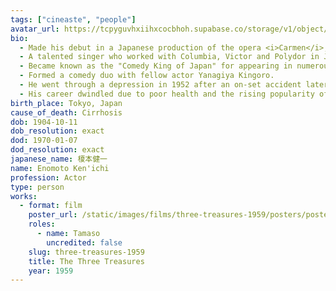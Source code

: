 ```yaml
---
tags: ["cineaste", "people"]
avatar_url: https://tcpyguvhxiihxcocbhoh.supabase.co/storage/v1/object/public/godzilla-cineaste-public/content/people/enomoto-kenichi/enomoto-kenichi.jpg
bio:
  - Made his debut in a Japanese production of the opera <i>Carmen</i>, singing in the chorus.
  - A talented singer who worked with Columbia, Victor and Polydor in Japan. He leveraged his improvisational skills to make the leap to film.
  - Became known as the "Comedy King of Japan" for appearing in numerous comedies before World War II.
  - Formed a comedy duo with fellow actor Yanagiya Kingoro.
  - He went through a depression in 1952 after an on-set accident later cost him his leg and his oldest son died suddenly. Enomoto was inspired by comedian Harold Lloyd, who also sustained grievous injuries, yet still continued to perform. Enomoto would eventually incorporate gags with his prosthetic leg into his acts.
  - His career dwindled due to poor health and the rising popularity of television.
birth_place: Tokyo, Japan
cause_of_death: Cirrhosis
dob: 1904-10-11
dob_resolution: exact
dod: 1970-01-07
dod_resolution: exact
japanese_name: 榎本健一
name: Enomoto Ken'ichi
profession: Actor
type: person
works:
  - format: film
    poster_url: /static/images/films/three-treasures-1959/posters/poster.jpg
    roles:
      - name: Tamaso
        uncredited: false
    slug: three-treasures-1959
    title: The Three Treasures
    year: 1959
---
```

